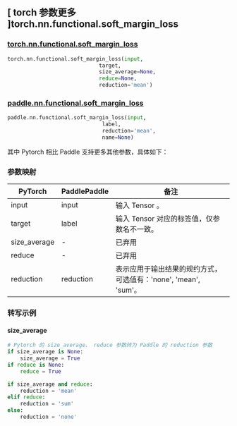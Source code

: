 ## [ torch 参数更多 ]torch.nn.functional.soft_margin_loss

### [torch.nn.functional.soft_margin_loss](https://pytorch.org/docs/stable/generated/torch.nn.functional.soft_margin_loss.html?highlight=soft_margin_loss#torch.nn.functional.soft_margin_loss)

```python
torch.nn.functional.soft_margin_loss(input,
                             target,
                             size_average=None,
                             reduce=None,
                             reduction='mean')
```

### [paddle.nn.functional.soft_margin_loss](https://www.paddlepaddle.org.cn/documentation/docs/zh/develop/api/paddle/nn/functional/soft_margin_loss_cn.html)

```python
paddle.nn.functional.soft_margin_loss(input,
                              label,
                              reduction='mean',
                              name=None)
```

其中 Pytorch 相⽐ Paddle ⽀持更多其他参数，具体如下：
### 参数映射
| PyTorch       | PaddlePaddle | 备注                                                   |
| ------------- | ------------ | ------------------------------------------------------ |
| input          | input         | 输入 Tensor 。                                    |
| target          | label         | 输入 Tensor 对应的标签值，仅参数名不一致。               |
| size_average          | -         | 已弃用                                      |
| reduce          | -         | 已弃用                                     |
| reduction          | reduction         | 表示应用于输出结果的规约方式，可选值有：'none', 'mean', 'sum'。        |

### 转写示例
#### size_average
```python
# Pytorch 的 size_average、 reduce 参数转为 Paddle 的 reduction 参数
if size_average is None:
    size_average = True
if reduce is None:
    reduce = True

if size_average and reduce:
    reduction = 'mean'
elif reduce:
    reduction = 'sum'
else:
    reduction = 'none'
```
